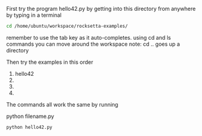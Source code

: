 First try the program hello42.py by getting into this directory from anywhere by typing in a terminal

``` bash
cd /home/ubuntu/workspace/rocksetta-examples/
```

remember to use the tab key as it auto-completes. using cd and ls commands you can move around the workspace 
note: cd .. goes up a directory


Then try the examples in this order

1. hello42
1.
1.
1.


The commands all work the same by running 

python filename.py

``` bash
python hello42.py
```


